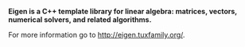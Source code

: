**Eigen is a C++ template library for linear algebra: matrices, vectors, numerical solvers, and related algorithms.**

For more information go to http://eigen.tuxfamily.org/.